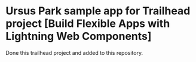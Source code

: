 # Ursus Park sample app for Trailhead project [Build Flexible Apps with Lightning Web Components]

Done this trailhead project and added to this repository.
